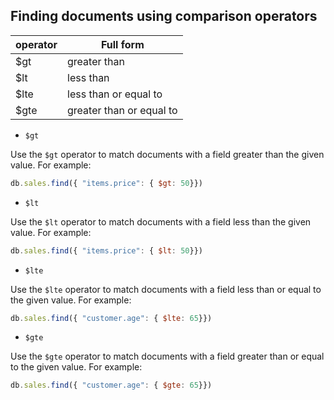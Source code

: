 ## Finding documents using comparison operators

| operator | Full form |
|----------|-----------|
| $gt | greater than |
| $lt | less than |
| $lte | less than or equal to |
| $gte | greater than or equal to |


- `$gt`

Use the `$gt` operator to match documents with a field greater than the given value. For example:
```js
db.sales.find({ "items.price": { $gt: 50}})
```

- `$lt`

Use the `$lt` operator to match documents with a field less than the given value. For example:
```js
db.sales.find({ "items.price": { $lt: 50}})
```

- `$lte`

Use the `$lte` operator to match documents with a field less than or equal to the given value. For example:
```js
db.sales.find({ "customer.age": { $lte: 65}})
```

- `$gte`

Use the `$gte` operator to match documents with a field greater than or equal to the given value. For example:
```js
db.sales.find({ "customer.age": { $gte: 65}})
```